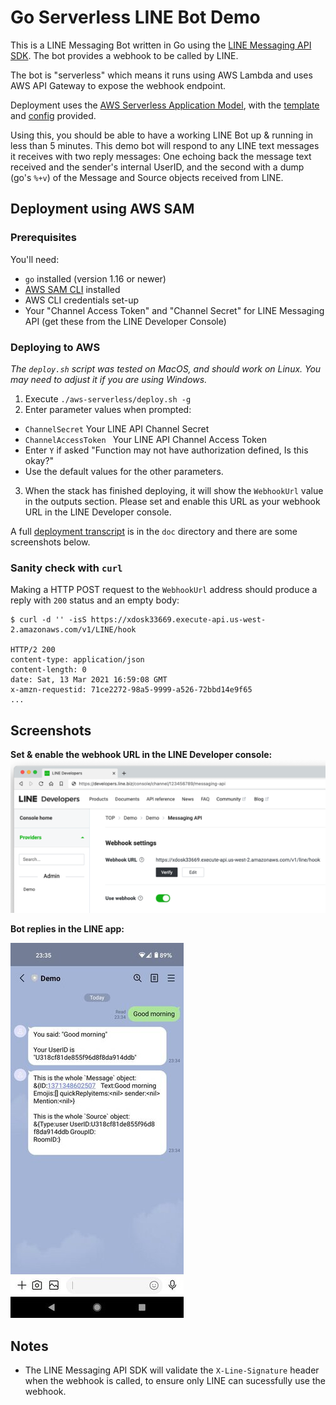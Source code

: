 # Go Serverless LINE Bot Demo

This is a LINE Messaging Bot written in Go using the [LINE Messaging API SDK](https://github.com/LINE/LINE-bot-sdk-go). The bot provides a webhook to be called by LINE.

The bot is "serverless" which means it runs using AWS Lambda and uses AWS API Gateway to expose the webhook endpoint.

Deployment uses the [AWS Serverless Application Model](https://docs.aws.amazon.com/serverless-application-model/latest/developerguide/what-is-sam.html), with the [template](./aws-serverless/template.yml) and [config](./aws-serverless/samconfig.toml) provided.

Using this, you should be able to have a working LINE Bot up & running in less than 5 minutes. This demo bot will respond to any LINE text messages it receives with two reply messages: One echoing back the message text received and the sender's internal UserID, and the second with a dump (go's `%+v`) of the Message and Source objects received from LINE.

## Deployment using AWS SAM

### Prerequisites

You'll need:

 - `go` installed (version 1.16 or newer)
 - [AWS SAM CLI](https://docs.aws.amazon.com/serverless-application-model/latest/developerguide/serverless-sam-cli-install.html) installed
 - AWS CLI credentials set-up
 - Your "Channel Access Token" and "Channel Secret" for LINE Messaging API (get these from the LINE Developer Console)

### Deploying to AWS

*The `deploy.sh` script was tested on MacOS, and should work on Linux. You may need to adjust it if you are using Windows.*

 1. Execute `./aws-serverless/deploy.sh -g` 
 2. Enter parameter values when prompted:
   - `ChannelSecret` Your LINE API Channel Secret
   - `ChannelAccessToken ` Your LINE API Channel Access Token
   - Enter `Y` if asked "Function may not have authorization defined, Is this okay?"
   - Use the default values for the other parameters.
 3. When the stack has finished deploying, it will show the `WebhookUrl` value in the outputs section. Please set and enable this URL as your webhook URL in the LINE Developer console.

A full [deployment transcript](doc/deploy-transcript.txt) is in the `doc` directory and there are some screenshots below.

### Sanity check with `curl`

Making a HTTP POST request to the `WebhookUrl` address should produce a reply with `200` status and an empty body:

```
$ curl -d '' -isS https://xdosk33669.execute-api.us-west-2.amazonaws.com/v1/LINE/hook

HTTP/2 200 
content-type: application/json
content-length: 0
date: Sat, 13 Mar 2021 16:59:08 GMT
x-amzn-requestid: 71ce2272-98a5-9999-a526-72bbd14e9f65
...
```

## Screenshots


**Set & enable the webhook URL in the LINE Developer console:**
![](./doc/LINE-webhook-setting.png)

**Bot replies in the LINE app:**

![](./doc/bot-replies.jpg)

## Notes

 - The LINE Messaging API SDK will validate the `X-Line-Signature` header when the webhook is called, to ensure only LINE can sucessfully use the webhook.